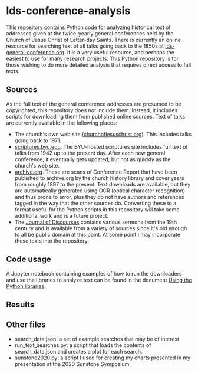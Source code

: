 # lds-conference-analysis

This repository contains Python code for analyzing historical text of addresses
given at the twice-yearly general conferences held by the Church of Jesus Christ
of Latter-day Saints. There is currently an online resource for searching text of
all talks going back to the 1850s at
[lds-general-conference.org](https://www.lds-general-conference.org/). It is a
very useful resource, and perhaps the easiest to use for many research projects.
This Python repository is for those wishing to do more detailed analysis that
requires direct access to full texts.


## Sources
As the full text of the general conference addresses are presumed to be copyrighted,
this repository does not include them. Instead, it includes scripts for downloading
them from published online sources. Text of talks are currently available in the
following places:
 * The church's own web site
 ([churchofjesuschrist.org](https://www.churchofjesuschrist.org/general-conference)).
 This includes talks going back to 1971.
 * [scriptures.byu.edu](https://scriptures.byu.edu/#::g). The BYU-hosted scriptures
 site includes full text of talks from 1942 up to the present day. After each new
 general conference, it eventually gets updated, but not as quickly as the church's
 web site.
 * [archive.org](https://archive.org/details/conferencereport). These are scans of
 Conference Report that have been published to archive.org by the church history
 library and cover years from roughly 1897 to the present. Text downloads are
 available, but they are automatically generated using OCR (optical character
 recognition) and thus prone to error, plus they do not have authors and references
 tagged in the way that the other sources do. Converting these to a format useful
 for the Python scripts in this repository will take some additional work and is a
 future project.
 * The [Journal of Discourses](https://en.wikisource.org/wiki/Journal_of_Discourses)
 contains various sermons from the 19th century and is available from a variety
 of sources since it's old enough to all be public domain at this point. At some
 point I may incorporate these texts into the repository.

## Code usage

A Jupyter notebook containing examples of how to run the downloaders and use the
libraries to analyze text can be found in the document
[Using the Python libraries](https://nbviewer.jupyter.org/github/qhspencer/lds-conference-analysis/blob/master/Using%20the%20Python%20libraries.ipynb).

## Results


## Other files
* search_data.json: a set of example searches that may be of interest
* run_text_searches.py: a script that loads the contents of search_data.json
 and creates a plot for each search.
* sunstone2020.py: a script I used for creating my charts presented in my
 presentation at the 2020 Sunstone Symposium.
